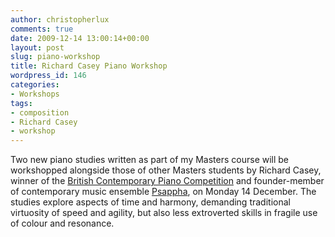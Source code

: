```yaml
---
author: christopherlux
comments: true
date: 2009-12-14 13:00:14+00:00
layout: post
slug: piano-workshop
title: Richard Casey Piano Workshop
wordpress_id: 146
categories:
- Workshops
tags:
- composition
- Richard Casey
- workshop
---
```


Two new piano studies written as part of my Masters course will be workshopped alongside those of other Masters students by Richard Casey, winner of the [British Contemporary Piano Competition](http://www.britconpc.co.uk/) and founder-member of contemporary music ensemble [Psappha](http://www.psappha.com/), on Monday 14 December. The studies explore aspects of time and harmony, demanding traditional virtuosity of speed and agility, but also less extroverted skills in fragile use of colour and resonance.
